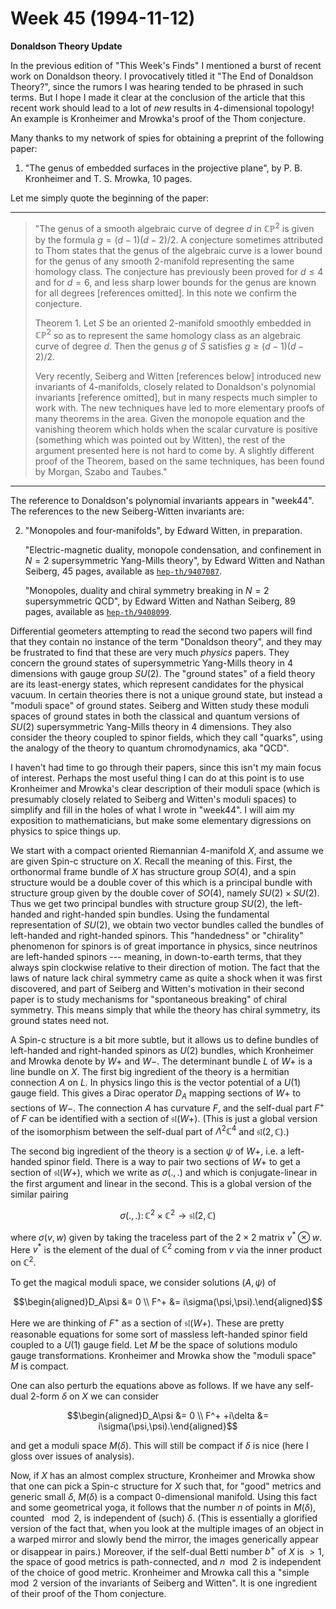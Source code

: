 # Week 45 (1994-11-12)

**Donaldson Theory Update**

In the previous edition of "This Week's Finds" I mentioned a burst of
recent work on Donaldson theory. I provocatively titled it "The End of
Donaldson Theory?", since the rumors I was hearing tended to be phrased
in such terms. But I hope I made it clear at the conclusion of the
article that this recent work should lead to a lot of *new* results in
4-dimensional topology! An example is Kronheimer and Mrowka's proof of
the Thom conjecture.

Many thanks to my network of spies for obtaining a preprint of the
following paper:

1) "The genus of embedded surfaces in the projective plane", by P. B. Kronheimer and T. S. Mrowka, 10 pages.

Let me simply quote the beginning of the paper:

------------------------------------------------------------------------

> "The genus of a smooth algebraic curve of degree $d$ in $\mathbb{CP}^2$ is given by
the formula $g = (d-1)(d-2)/2$. A conjecture sometimes attributed to Thom
states that the genus of the algebraic curve is a lower bound for the
genus of any smooth 2-manifold representing the same homology class. The
conjecture has previously been proved for $d \leqslant 4$ and for $d = 6$, and less
sharp lower bounds for the genus are known for all degrees [references
omitted]. In this note we confirm the conjecture.
> 
> Theorem 1. Let $S$ be an oriented 2-manifold smoothly embedded in $\mathbb{CP}^2$ so
as to represent the same homology class as an algebraic curve of degree
$d$. Then the genus $g$ of $S$ satisfies $g \geqslant (d-1)(d-2)/2$.
> 
> Very recently, Seiberg and Witten \[references below\] introduced new
invariants of 4-manifolds, closely related to Donaldson's polynomial
invariants \[reference omitted\], but in many respects much simpler to
work with. The new techniques have led to more elementary proofs of many
theorems in the area. Given the monopole equation and the vanishing
theorem which holds when the scalar curvature is positive (something
which was pointed out by Witten), the rest of the argument presented
here is not hard to come by. A slightly different proof of the Theorem,
based on the same techniques, has been found by Morgan, Szabo and
Taubes."

------------------------------------------------------------------------

The reference to Donaldson's polynomial invariants appears in
"week44". The references to the new Seiberg-Witten
invariants are:

2) "Monopoles and four-manifolds", by Edward Witten, in preparation.

    "Electric-magnetic duality, monopole condensation, and confinement in $N=2$ supersymmetric Yang-Mills theory", by Edward Witten and Nathan Seiberg, 45 pages, available as [`hep-th/9407087`](http://xxx.lanl.gov/abs/hep-th/9407087).

    "Monopoles, duality and chiral symmetry breaking in $N=2$ supersymmetric QCD", by Edward Witten and Nathan Seiberg, 89 pages, available as [`hep-th/9408099`](http://xxx.lanl.gov/abs/hep-th/9408099).

Differential geometers attempting to read the second two papers will
find that they contain no instance of the term "Donaldson theory", and
they may be frustrated to find that these are very much *physics*
papers. They concern the ground states of supersymmetric Yang-Mills
theory in 4 dimensions with gauge group $SU(2)$. The "ground states" of
a field theory are its least-energy states, which represent candidates
for the physical vacuum. In certain theories there is not a unique
ground state, but instead a "moduli space" of ground states. Seiberg
and Witten study these moduli spaces of ground states in both the
classical and quantum versions of $SU(2)$ supersymmetric Yang-Mills theory
in 4 dimensions. They also consider the theory coupled to spinor fields,
which they call "quarks", using the analogy of the theory to quantum
chromodynamics, aka "QCD".

I haven't had time to go through their papers, since this isn't my
main focus of interest. Perhaps the most useful thing I can do at this
point is to use Kronheimer and Mrowka's clear description of their
moduli space (which is presumably closely related to Seiberg and
Witten's moduli spaces) to simplify and fill in the holes of what I
wrote in "week44". I will aim my exposition to
mathematicians, but make some elementary digressions on physics to spice
things up.

We start with a compact oriented Riemannian 4-manifold $X$, and assume we
are given Spin-c structure on $X$. Recall the meaning of this. First, the
orthonormal frame bundle of $X$ has structure group $SO(4)$, and a spin
structure would be a double cover of this which is a principal bundle
with structure group given by the double cover of $SO(4)$, namely $SU(2) \times SU(2)$. Thus we get two principal bundles with structure group $SU(2)$, the
left-handed and right-handed spin bundles. Using the fundamental
representation of $SU(2)$, we obtain two vector bundles called the bundles
of left-handed and right-handed spinors. This "handedness" or
"chirality" phenomenon for spinors is of great importance in physics,
since neutrinos are left-handed spinors --- meaning, in down-to-earth
terms, that they always spin clockwise relative to their direction of
motion. The fact that the laws of nature lack chiral symmetry came as
quite a shock when it was first discovered, and part of Seiberg and
Witten's motivation in their second paper is to study mechanisms for
"spontaneous breaking" of chiral symmetry. This means simply that
while the theory has chiral symmetry, its ground states need not.

A Spin-c structure is a bit more subtle, but it allows us to define
bundles of left-handed and right-handed spinors as $U(2)$ bundles, which
Kronheimer and Mrowka denote by $W+$ and $W-$. The determinant bundle $L$ of
$W+$ is a line bundle on $X$. The first big ingredient of the theory is a
hermitian connection $A$ on $L$. In physics lingo this is the vector
potential of a $U(1)$ gauge field. This gives a Dirac operator $D_A$ mapping
sections of $W+$ to sections of $W-$. The connection $A$ has curvature $F$, and
the self-dual part $F^+$ of $F$ can be identified with a section of $\mathfrak{sl}(W+)$.
(This is just a global version of the isomorphism between the self-dual
part of $\Lambda^2 \mathbb{C}^4$ and $\mathfrak{sl}(2,\mathbb{C})$.)

The second big ingredient of the theory is a section $\psi$ of $W+$, i.e. a
left-handed spinor field. There is a way to pair two sections of $W+$ to
get a section of $\mathfrak{sl}(W+)$, which we write as $\sigma(.,.)$ and which is
conjugate-linear in the first argument and linear in the second. This is
a global version of the similar pairing

$$\sigma(.,.)\colon \mathbb{C}^2 \times \mathbb{C}^2 \to \mathfrak{sl}(2,\mathbb{C})$$

where $\sigma(v,w)$ given by taking the traceless part of the $2\times2$ matrix $v^* \otimes w$. Here $v^*$ is the element of the dual of $\mathbb{C}^2$ coming from $v$ via
the inner product on $\mathbb{C}^2$.

To get the magical moduli space, we consider solutions $(A,\psi)$ of

$$\begin{aligned}D_A\psi &= 0 \\ F^+ &= i\sigma(\psi,\psi).\end{aligned}$$

Here we are thinking of $F^+$ as a section of $\mathfrak{sl}(W+)$. These are pretty
reasonable equations for some sort of massless left-handed spinor field
coupled to a $U(1)$ gauge field. Let $M$ be the space of solutions modulo
gauge transformations. Kronheimer and Mrowka show the "moduli space" $M$
is compact.

One can also perturb the equations above as follows. If we have any
self-dual 2-form $\delta$ on $X$ we can consider

$$\begin{aligned}D_A\psi &= 0 \\ F^+ +i\delta &= i\sigma(\psi,\psi).\end{aligned}$$

and get a moduli space $M(\delta)$. This will still be compact if $\delta$ is nice
(here I gloss over issues of analysis).

Now, if $X$ has an almost complex structure, Kronheimer and Mrowka show
that one can pick a Spin-c structure for $X$ such that, for "good"
metrics and generic small $\delta$, $M(\delta)$ is a compact 0-dimensional manifold.
Using this fact and some geometrical yoga, it follows that the number $n$
of points in $M(\delta)$, counted $\mod 2$, is independent of (such) $\delta$. (This is
essentially a glorified version of the fact that, when you look at the
multiple images of an object in a warped mirror and slowly bend the
mirror, the images generically appear or disappear in pairs.) Moreover,
if the self-dual Betti number $b^+$ of $X$ is $> 1$, the space of good metrics
is path-connected, and $n \mod 2$ is independent of the choice of good
metric. Kronheimer and Mrowka call this a "simple $\mod 2$ version of the
invariants of Seiberg and Witten". It is one ingredient of their proof
of the Thom conjecture.
